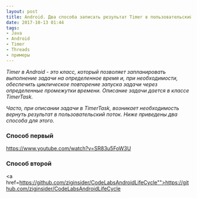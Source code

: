 ```yaml
---
layout: post
title: Android. Два способа записать результат Timer в пользовательский поток (UI Thread).
date: 2017-10-13 01:44
tags:
- Java
- Android
- Timer
- Threads
- примеры
---
```


*Timer в Android - это класс, который позволяет запланировать выполнение задачи на определенное время и, при необходимости, обеспечить циклическое повторение запуска задачи через определенные промежутки времени. Описание задачи дается в классе TimerTask.*

*Часто, при описании задачи в TimerTask, возникает необходимость вернуть результат в пользовательский поток. Ниже приведены два способа для этого.*

### Способ первый

<a href="https://www.youtube.com/watch?v=SR83u5FoW3U">https://www.youtube.com/watch?v=SR83u5FoW3U</a>

### Способ второй

<a href=https://github.com/ziginsider/CodeLabsAndroidLifeCycle"">https://github.com/ziginsider/CodeLabsAndroidLifeCycle</a>
